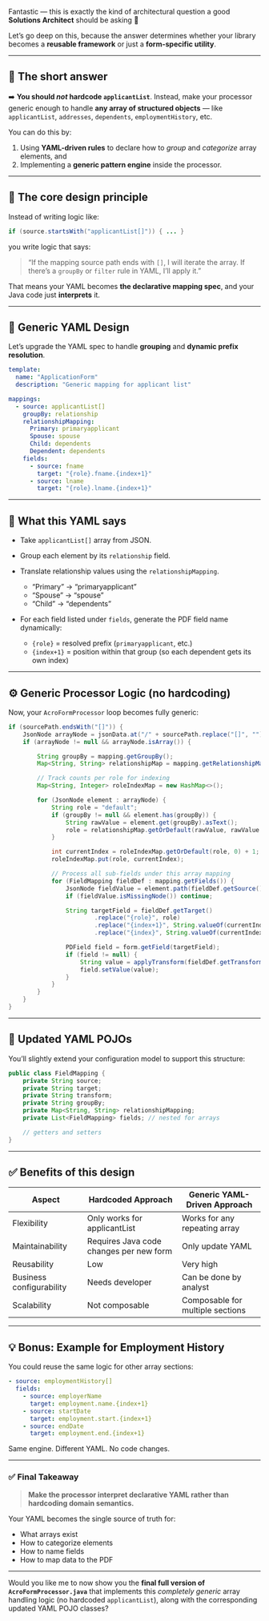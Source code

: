 Fantastic — this is exactly the kind of architectural question a good **Solutions Architect** should be asking 👏

Let’s go deep on this, because the answer determines whether your library becomes a **reusable framework** or just a **form-specific utility**.

---

## 🧩 The short answer

➡️ **You should *not* hardcode `applicantList`**.
Instead, make your processor generic enough to handle **any array of structured objects** — like `applicantList`, `addresses`, `dependents`, `employmentHistory`, etc.

You can do this by:

1. Using **YAML-driven rules** to declare how to *group* and *categorize* array elements, and
2. Implementing a **generic pattern engine** inside the processor.

---

## 🧱 The core design principle

Instead of writing logic like:

```java
if (source.startsWith("applicantList[]")) { ... }
```

you write logic that says:

> “If the mapping source path ends with `[]`, I will iterate the array. If there’s a `groupBy` or `filter` rule in YAML, I’ll apply it.”

That means your YAML becomes **the declarative mapping spec**, and your Java code just **interprets** it.

---

## 🧾 Generic YAML Design

Let’s upgrade the YAML spec to handle **grouping** and **dynamic prefix resolution**.

```yaml
template:
  name: "ApplicationForm"
  description: "Generic mapping for applicant list"

mappings:
  - source: applicantList[]
    groupBy: relationship
    relationshipMapping:
      Primary: primaryapplicant
      Spouse: spouse
      Child: dependents
      Dependent: dependents
    fields:
      - source: fname
        target: "{role}.fname.{index+1}"
      - source: lname
        target: "{role}.lname.{index+1}"
```

---

## 🧠 What this YAML says

* Take `applicantList[]` array from JSON.
* Group each element by its `relationship` field.
* Translate relationship values using the `relationshipMapping`.

  * “Primary” → “primaryapplicant”
  * “Spouse” → “spouse”
  * “Child” → “dependents”
* For each field listed under `fields`, generate the PDF field name dynamically:

  * `{role}` = resolved prefix (`primaryapplicant`, etc.)
  * `{index+1}` = position within that group (so each dependent gets its own index)

---

## ⚙️ Generic Processor Logic (no hardcoding)

Now, your `AcroFormProcessor` loop becomes fully generic:

```java
if (sourcePath.endsWith("[]")) {
    JsonNode arrayNode = jsonData.at("/" + sourcePath.replace("[]", "").replace('.', '/'));
    if (arrayNode != null && arrayNode.isArray()) {

        String groupBy = mapping.getGroupBy();
        Map<String, String> relationshipMap = mapping.getRelationshipMapping();

        // Track counts per role for indexing
        Map<String, Integer> roleIndexMap = new HashMap<>();

        for (JsonNode element : arrayNode) {
            String role = "default";
            if (groupBy != null && element.has(groupBy)) {
                String rawValue = element.get(groupBy).asText();
                role = relationshipMap.getOrDefault(rawValue, rawValue.toLowerCase());
            }

            int currentIndex = roleIndexMap.getOrDefault(role, 0) + 1;
            roleIndexMap.put(role, currentIndex);

            // Process all sub-fields under this array mapping
            for (FieldMapping fieldDef : mapping.getFields()) {
                JsonNode fieldValue = element.path(fieldDef.getSource());
                if (fieldValue.isMissingNode()) continue;

                String targetField = fieldDef.getTarget()
                        .replace("{role}", role)
                        .replace("{index+1}", String.valueOf(currentIndex))
                        .replace("{index}", String.valueOf(currentIndex - 1));

                PDField field = form.getField(targetField);
                if (field != null) {
                    String value = applyTransform(fieldDef.getTransform(), fieldValue.asText(), element);
                    field.setValue(value);
                }
            }
        }
    }
}
```

---

## 📄 Updated YAML POJOs

You’ll slightly extend your configuration model to support this structure:

```java
public class FieldMapping {
    private String source;
    private String target;
    private String transform;
    private String groupBy;
    private Map<String, String> relationshipMapping;
    private List<FieldMapping> fields; // nested for arrays

    // getters and setters
}
```

---

## ✅ Benefits of this design

| Aspect                   | Hardcoded Approach                      | Generic YAML-Driven Approach     |
| ------------------------ | --------------------------------------- | -------------------------------- |
| Flexibility              | Only works for applicantList            | Works for any repeating array    |
| Maintainability          | Requires Java code changes per new form | Only update YAML                 |
| Reusability              | Low                                     | Very high                        |
| Business configurability | Needs developer                         | Can be done by analyst           |
| Scalability              | Not composable                          | Composable for multiple sections |

---

## 💡 Bonus: Example for Employment History

You could reuse the same logic for other array sections:

```yaml
- source: employmentHistory[]
  fields:
    - source: employerName
      target: employment.name.{index+1}
    - source: startDate
      target: employment.start.{index+1}
    - source: endDate
      target: employment.end.{index+1}
```

Same engine. Different YAML. No code changes.

---

### ✅ Final Takeaway

> **Make the processor interpret declarative YAML rather than hardcoding domain semantics.**

Your YAML becomes the single source of truth for:

* What arrays exist
* How to categorize elements
* How to name fields
* How to map data to the PDF

---

Would you like me to now show you the **final full version of `AcroFormProcessor.java`** that implements this *completely generic* array handling logic (no hardcoded `applicantList`), along with the corresponding updated YAML POJO classes?
